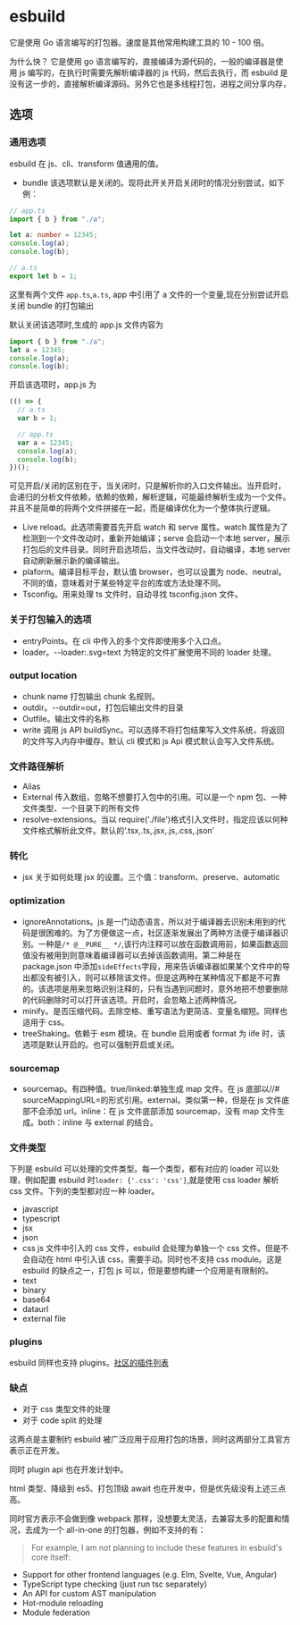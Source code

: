 # esbuild

它是使用 Go 语言编写的打包器。速度是其他常用构建工具的 10 - 100 倍。

为什么快？
它是使用 go 语言编写的，直接编译为源代码的，一般的编译器是使用 js 编写的，在执行时需要先解析编译器的 js 代码，然后去执行，而 esbuild 是没有这一步的，直接解析编译源码。另外它也是多线程打包，进程之间分享内存，

## 选项

### 通用选项

esbuild 在 js、cli、transform 值通用的值。

- bundle 该选项默认是关闭的。现将此开关开启关闭时的情况分别尝试，如下例：

```ts
// app.ts
import { b } from "./a";

let a: number = 12345;
console.log(a);
console.log(b);
```

```ts
// a.ts
export let b = 1;
```

这里有两个文件 `app.ts`,`a.ts`, app 中引用了 a 文件的一个变量,现在分别尝试开启关闭 bundle 的打包输出

默认关闭该选项时,生成的 app.js 文件内容为

```js
import { b } from "./a";
let a = 12345;
console.log(a);
console.log(b);
```

开启该选项时，app.js 为

```js
(() => {
  // a.ts
  var b = 1;

  // app.ts
  var a = 12345;
  console.log(a);
  console.log(b);
})();
```

可见开启/关闭的区别在于，当关闭时，只是解析你的入口文件输出。当开启时，会递归的分析文件依赖，依赖的依赖，解析逻辑，可能最终解析生成为一个文件。并且不是简单的将两个文件拼接在一起，而是编译优化为一个整体执行逻辑。

- Live reload。此选项需要首先开启 watch 和 serve 属性。watch 属性是为了检测到一个文件改动时，重新开始编译；serve 会启动一个本地 server，展示打包后的文件目录。同时开启选项后，当文件改动时，自动编译，本地 server 自动刷新展示新的编译输出。
- plaform。编译目标平台，默认值 browser，也可以设置为 node、neutral。不同的值，意味着对于某些特定平台的库或方法处理不同。
- Tsconfig。用来处理 ts 文件时，自动寻找 tsconfig.json 文件。

### 关于打包输入的选项

- entryPoints。在 cli 中传入的多个文件即使用多个入口点。
- loader。--loader:.svg=text 为特定的文件扩展使用不同的 loader 处理。

### output location

- chunk name 打包输出 chunk 名规则。
- outdir。--outdir=out，打包后输出文件的目录
- Outfile。输出文件的名称
- write 调用 js API buildSync。可以选择不将打包结果写入文件系统，将返回的文件写入内存中缓存。默认 cli 模式和 js Api 模式默认会写入文件系统。

### 文件路径解析

- Alias
- External 传入数组，忽略不想要打入包中的引用。可以是一个 npm 包、一种文件类型、一个目录下的所有文件
- resolve-extensions。当以 require('./file')格式引入文件时，指定应该以何种文件格式解析此文件。默认的‘.tsx,.ts,.jsx,.js,.css,.json’

### 转化

- jsx 关于如何处理 jsx 的设置。三个值：transform、preserve、automatic

### optimization

- ignoreAnnotations。js 是一门动态语言，所以对于编译器去识别未用到的代码是很困难的。为了方便做这一点，社区逐渐发展出了两种方法便于编译器识别。一种是`/* @__PURE__ */`,该行内注释可以放在函数调用前，如果函数返回值没有被用到则意味着编译器可以去掉该函数调用。第二种是在 package.json 中添加`sideEffects`字段，用来告诉编译器如果某个文件中的导出都没有被引入，则可以移除该文件。但是这两种在某种情况下都是不可靠的。该选项是用来忽略识别注释的，只有当遇到问题时，意外地把不想要删除的代码删除时可以打开该选项。开启时，会忽略上述两种情况。
- minify。是否压缩代码。去除空格、重写语法为更简洁、变量名缩短。同样也适用于 css。
- treeShaking。依赖于 esm 模块。在 bundle 启用或者 format 为 iife 时，该选项是默认开启的。也可以强制开启或关闭。

### sourcemap

- sourcemap。有四种值。true/linked:单独生成 map 文件。在 js 底部以//# sourceMappingURL=的形式引用。external。类似第一种，但是在 js 文件底部不会添加 url。inline：在 js 文件底部添加 sourcemap，没有 map 文件生成。both：inline 与 external 的结合。

### 文件类型

下列是 esbuild 可以处理的文件类型。每一个类型，都有对应的 loader 可以处理，例如配置 esbuild 时`loader: {'.css': 'css'}`,就是使用 css loader 解析 css 文件。下列的类型都对应一种 loader。

- javascript
- typescript
- jsx
- json
- css js 文件中引入的 css 文件，esbuild 会处理为单独一个 css 文件。但是不会自动在 html 中引入该 css，需要手动。同时也不支持 css module。这是 esbuild 的缺点之一，打包 js 可以，但是要想构建一个应用是有限制的。
- text
- binary
- base64
- dataurl
- external file

### plugins

esbuild 同样也支持 plugins。[社区的插件列表](https://github.com/esbuild/community-plugins)

### 缺点

- 对于 css 类型文件的处理
- 对于 code split 的处理

这两点是主要制约 esbuild 被广泛应用于应用打包的场景，同时这两部分工具官方表示正在开发。

同时 plugin api 也在开发计划中。

html 类型、降级到 es5、打包顶级 await 也在开发中，但是优先级没有上述三点高。

同时官方表示不会做到像 webpack 那样，没想要太灵活，去兼容太多的配置和情况，去成为一个 all-in-one 的打包器，例如不支持的有：

> For example, I am not planning to include these features in esbuild's core itself:

- Support for other frontend languages (e.g. Elm, Svelte, Vue, Angular)
- TypeScript type checking (just run tsc separately)
- An API for custom AST manipulation
- Hot-module reloading
- Module federation
